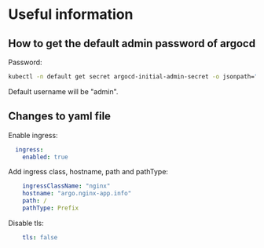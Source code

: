 # Useful information

## How to get the default admin password of argocd

Password:

```bash
kubectl -n default get secret argocd-initial-admin-secret -o jsonpath="{.data.password}" | base64 -d
```

Default username will be "admin".

## Changes to yaml file

Enable ingress:

```yaml
  ingress:
    enabled: true
```

Add ingress class, hostname, path and pathType:

```yaml
    ingressClassName: "nginx"
    hostname: "argo.nginx-app.info"
    path: /
    pathType: Prefix
```

Disable tls:

```yaml
    tls: false
```
